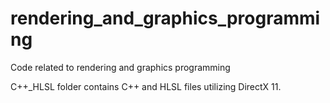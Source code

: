 # rendering_and_graphics_programming
Code related to rendering and graphics programming

C++_HLSL folder contains C++ and HLSL files utilizing DirectX 11. 
